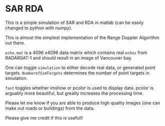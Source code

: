 # SAR RDA
This is a simple simulation of SAR and RDA in matlab (can be easily changed to python with numpy).

This is almost the simplest implementation of the Range Doppler Algorithm out there.

`echo.mat` is a 4096 x4096 data matrix which contains real `echos` from RADARSAT-1 and should result in an image of Vancouver bay.

One can toggle `simulation` to either decode real data, or generated point targets. `NumberofSimTargets` determines the number of point targets in simulation.

`fast` toggles whether imshow or pcolor is used to display data. pcolor is arguably more beautiful, but greatly increases the processing time.

Please let me know if you are able to produce high quality images (one can make out roads or buildings) from the data.


Please give me credit if this is usefull!

